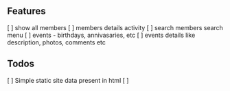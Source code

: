 ## Features
[ ] show all members
[ ] members details activity
[ ] search members search menu
[ ] events - birthdays, annivasaries, etc
[ ] events details like description, photos, comments etc


## Todos

[ ] Simple static site data present in html
[ ] 